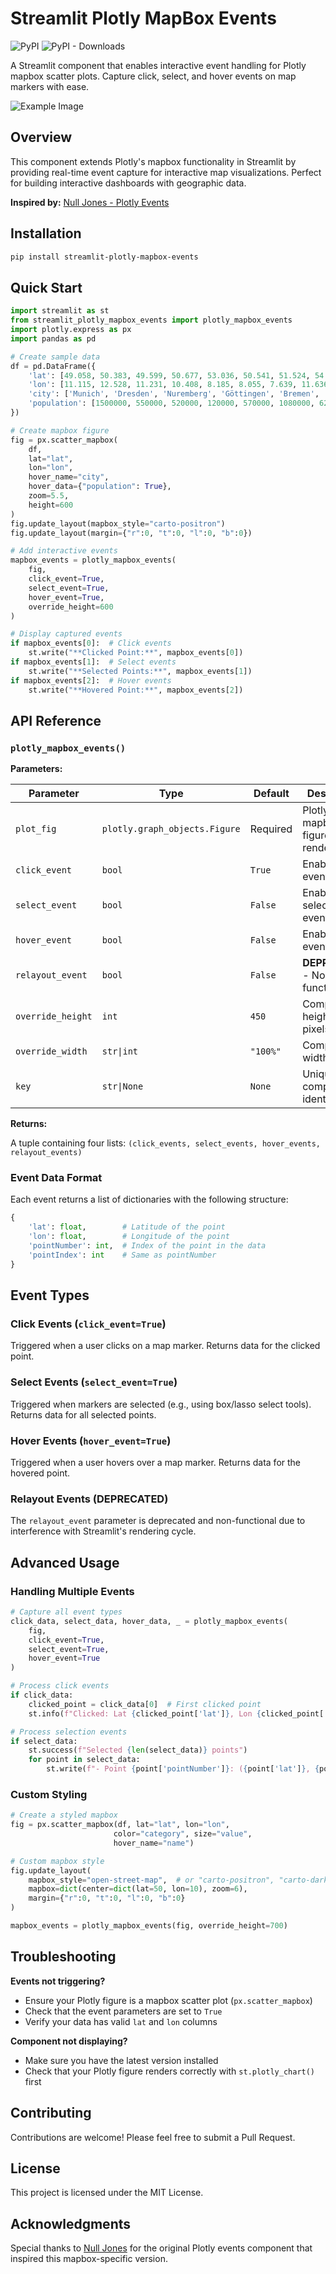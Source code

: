 # Streamlit Plotly MapBox Events

![PyPI](https://img.shields.io/pypi/v/streamlit-plotly-mapbox-events)
![PyPI - Downloads](https://img.shields.io/pypi/dm/streamlit-plotly-mapbox-events)

A Streamlit component that enables interactive event handling for Plotly mapbox scatter plots. Capture click, select, and hover events on map markers with ease.

![Example Image](https://github.com/reyemb/streamlit-plotly-mapbox-events/blob/main/example.gif)

## Overview

This component extends Plotly's mapbox functionality in Streamlit by providing real-time event capture for interactive map visualizations. Perfect for building interactive dashboards with geographic data.

**Inspired by:** [Null Jones - Plotly Events](https://github.com/null-jones/streamlit-plotly-events)

## Installation

```bash
pip install streamlit-plotly-mapbox-events
```

## Quick Start

```python
import streamlit as st
from streamlit_plotly_mapbox_events import plotly_mapbox_events
import plotly.express as px
import pandas as pd

# Create sample data
df = pd.DataFrame({
    'lat': [49.058, 50.383, 49.599, 50.677, 53.036, 50.541, 51.524, 54.992, 49.88],
    'lon': [11.115, 12.528, 11.231, 10.408, 8.185, 8.055, 7.639, 11.636, 7.678],
    'city': ['Munich', 'Dresden', 'Nuremberg', 'Göttingen', 'Bremen', 'Cologne', 'Düsseldorf', 'Hamburg', 'Dortmund'],
    'population': [1500000, 550000, 520000, 120000, 570000, 1080000, 620000, 1900000, 590000]
})

# Create mapbox figure
fig = px.scatter_mapbox(
    df, 
    lat="lat", 
    lon="lon", 
    hover_name="city",
    hover_data={"population": True},
    zoom=5.5, 
    height=600
)
fig.update_layout(mapbox_style="carto-positron")
fig.update_layout(margin={"r":0, "t":0, "l":0, "b":0})

# Add interactive events
mapbox_events = plotly_mapbox_events(
    fig,
    click_event=True,
    select_event=True,
    hover_event=True,
    override_height=600
)

# Display captured events
if mapbox_events[0]:  # Click events
    st.write("**Clicked Point:**", mapbox_events[0])
if mapbox_events[1]:  # Select events
    st.write("**Selected Points:**", mapbox_events[1])
if mapbox_events[2]:  # Hover events
    st.write("**Hovered Point:**", mapbox_events[2])
```

## API Reference

### `plotly_mapbox_events()`

**Parameters:**

| Parameter | Type | Default | Description |
|-----------|------|---------|-------------|
| `plot_fig` | `plotly.graph_objects.Figure` | Required | Plotly mapbox figure to render |
| `click_event` | `bool` | `True` | Enable click event capture |
| `select_event` | `bool` | `False` | Enable selection event capture |
| `hover_event` | `bool` | `False` | Enable hover event capture |
| `relayout_event` | `bool` | `False` | **DEPRECATED** - No longer functional |
| `override_height` | `int` | `450` | Component height in pixels |
| `override_width` | `str\|int` | `"100%"` | Component width |
| `key` | `str\|None` | `None` | Unique component identifier |

**Returns:**

A tuple containing four lists: `(click_events, select_events, hover_events, relayout_events)`

### Event Data Format

Each event returns a list of dictionaries with the following structure:

```python
{
    'lat': float,        # Latitude of the point
    'lon': float,        # Longitude of the point  
    'pointNumber': int,  # Index of the point in the data
    'pointIndex': int    # Same as pointNumber
}
```

## Event Types

### Click Events (`click_event=True`)
Triggered when a user clicks on a map marker. Returns data for the clicked point.

### Select Events (`select_event=True`) 
Triggered when markers are selected (e.g., using box/lasso select tools). Returns data for all selected points.

### Hover Events (`hover_event=True`)
Triggered when a user hovers over a map marker. Returns data for the hovered point.

### Relayout Events (**DEPRECATED**)
The `relayout_event` parameter is deprecated and non-functional due to interference with Streamlit's rendering cycle.

## Advanced Usage

### Handling Multiple Events

```python
# Capture all event types
click_data, select_data, hover_data, _ = plotly_mapbox_events(
    fig,
    click_event=True,
    select_event=True, 
    hover_event=True
)

# Process click events
if click_data:
    clicked_point = click_data[0]  # First clicked point
    st.info(f"Clicked: Lat {clicked_point['lat']}, Lon {clicked_point['lon']}")

# Process selection events  
if select_data:
    st.success(f"Selected {len(select_data)} points")
    for point in select_data:
        st.write(f"- Point {point['pointNumber']}: ({point['lat']}, {point['lon']})")
```

### Custom Styling

```python
# Create a styled mapbox
fig = px.scatter_mapbox(df, lat="lat", lon="lon", 
                       color="category", size="value",
                       hover_name="name")

# Custom mapbox style
fig.update_layout(
    mapbox_style="open-street-map",  # or "carto-positron", "carto-darkmatter", etc.
    mapbox=dict(center=dict(lat=50, lon=10), zoom=6),
    margin={"r":0, "t":0, "l":0, "b":0}
)

mapbox_events = plotly_mapbox_events(fig, override_height=700)
```

## Troubleshooting

**Events not triggering?**
- Ensure your Plotly figure is a mapbox scatter plot (`px.scatter_mapbox`)
- Check that the event parameters are set to `True`
- Verify your data has valid `lat` and `lon` columns

**Component not displaying?**
- Make sure you have the latest version installed
- Check that your Plotly figure renders correctly with `st.plotly_chart()` first

## Contributing

Contributions are welcome! Please feel free to submit a Pull Request.

## License

This project is licensed under the MIT License.

## Acknowledgments

Special thanks to [Null Jones](https://github.com/null-jones/streamlit-plotly-events) for the original Plotly events component that inspired this mapbox-specific version.